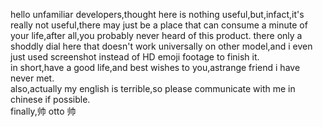 hello unfamiliar developers,thought here is nothing useful,but,infact,it's really not useful,there may just be a place that can consume a minute of your life,after all,you probably never heard of this product.
there only a shoddly dial here that doesn't work universally on other model,and i even just used screenshot instead of HD emoji footage to finish it.   
in short,have a good life,and best wishes to you,astrange friend i have never met.   
also,actually my english is terrible,so please communicate with me in chinese if possible.   
finally,帅 otto 帅
